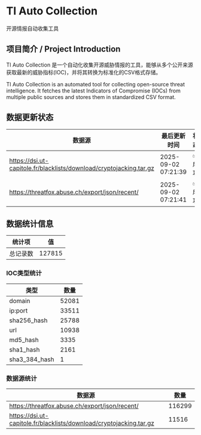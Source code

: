 # TI Auto Collection

 开源情报自动收集工具

## 项目简介 / Project Introduction

TI Auto Collection 是一个自动化收集开源威胁情报的工具，能够从多个公开来源获取最新的威胁指标(IOC)，并将其转换为标准化的CSV格式存储。

TI Auto Collection is an automated tool for collecting open-source threat intelligence. It fetches the latest Indicators of Compromise (IOCs) from multiple public sources and stores them in standardized CSV format.

## 数据更新状态

| 数据源 | 最后更新时间 | 状态 |
|--------|------------|------|
| https://dsi.ut-capitole.fr/blacklists/download/cryptojacking.tar.gz | 2025-09-02 07:21:39 | ✅ 成功 |
| https://threatfox.abuse.ch/export/json/recent/ | 2025-09-02 07:21:41 | ✅ 成功 |






























































































































































## 数据统计信息

| 统计项 | 值 |
|--------|----|
| 总记录数 | 127815 |

### IOC类型统计

| 类型 | 数量 |
|------|------|
| domain | 52081 |
| ip:port | 33511 |
| sha256_hash | 25788 |
| url | 10938 |
| md5_hash | 3335 |
| sha1_hash | 2161 |
| sha3_384_hash | 1 |

### 数据源统计

| 数据源 | 数量 |
|--------|------|
| https://threatfox.abuse.ch/export/json/recent/ | 116299 |
| https://dsi.ut-capitole.fr/blacklists/download/cryptojacking.tar.gz | 11516 |
